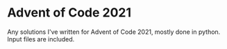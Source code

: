 # Advent of Code 2021

Any solutions I've written for Advent of Code 2021, mostly done in python. Input files are included.